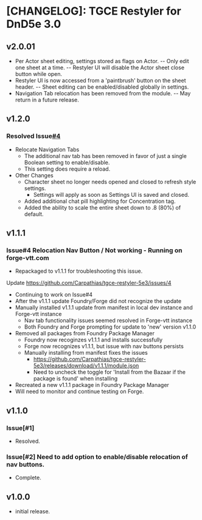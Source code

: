 # [CHANGELOG]: TGCE Restyler for DnD5e 3.0

## v2.0.01
- Per Actor sheet editing, settings stored as flags on Actor.
-- Only edit one sheet at a time.
-- Restyler UI will disable the Actor sheet close button while open. 
- Restyler UI is now accessed from a 'paintbrush' button on the sheet header.
-- Sheet editing can be enabled/disabled globally in settings. 
- Navigation Tab relocation has been removed from the module.
-- May return in a future release. 

## v1.2.0
### Resolved Issue[#4](https://github.com/Carpathias/tgce-restyler-5e3/issues/4)
- Relocate Navigation Tabs
  - The additional nav tab has been removed in favor of just a single Boolean setting to enable/disable.
  - This setting does require a reload.
- Other Changes
  - Character sheet no longer needs opened and closed to refresh style settings.
    - Settings will apply as soon as Settings UI is saved and closed. 
  - Added additional chat pill highlighting for Concentration tag.
  - Added the ability to scale the entire sheet down to .8 (80%) of default.

## v1.1.1
### Issue#4 Relocation Nav Button / Not working - Running on forge-vtt.com
- Repackaged to v1.1.1 for troubleshooting this issue.

Update
https://github.com/Carpathias/tgce-restyler-5e3/issues/4
- Continuing to work on Issue#4
- After the v1.1.1 update Foundry/Forge did not recognize the update
- Manually installed v1.1.1 update from manifest in local dev instance and Forge-vtt instance
  - Nav tab functionality issues seemed resolved in Forge-vtt instance
  - Both Foundry and Forge prompting for update to 'new' version v1.1.0
- Removed all packages from Foundry Package Manager
  - Foundry now recoginzes v1.1.1 and installs successfully
  - Forge now recognizes v1.1.1, but issue with nav buttons persists
  - Manually installing from manifest fixes the issues
    - https://github.com/Carpathias/tgce-restyler-5e3/releases/download/v1.1.1/module.json
    - Need to uncheck the toggle for 'Install from the Bazaar if the package is found' when installing
- Recreated a new v1.1.1 package in Foundry Package Manager
- Will need to monitor and continue testing on Forge. 

## v1.1.0
### Issue[#1] 
- Resolved.
  
### Issue[#2] Need to add option to enable/disable relocation of nav buttons.
- Complete. 

## v1.0.0
- initial release.
